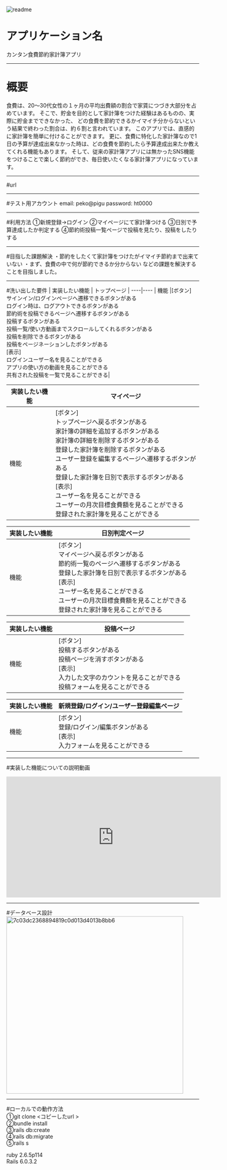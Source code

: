 ![readme](https://user-images.githubusercontent.com/68362725/91681205-9f5d6880-eb88-11ea-8ea3-f0d763c71195.png)
# アプリケーション名
 カンタン食費節約家計簿アプリ


***
# 概要
 食費は、20〜30代女性の１ヶ月の平均出費額の割合で家賃につづき大部分を占めています。
 そこで、貯金を目的として家計簿をつけた経験はあるものの、実際に貯金までできなかった、
 どの食費を節約できるかイマイチ分からないという結果で終わった割合は、約６割と言われています。
 このアプリでは、直感的に家計簿を簡単に付けることができます。
 更に、食費に特化した家計簿なので1日の予算が達成出来なかった時は、どの食費を節約したら予算達成出来たか教えてくれる機能もあります。
 そして、従来の家計簿アプリには無かったSNS機能をつけることで楽しく節約ができ、毎日使いたくなる家計簿アプリになっています。

***
#url
 
***
#テスト用アカウント
 email:    peko@pigu
 password: ht0000

***
#利用方法
 ①新規登録→ログイン
 ②マイページにて家計簿つける
 ③日別で予算達成したか判定する
 ④節約術投稿一覧ページで投稿を見たり、投稿をしたりする

***
#目指した課題解決
・節約をしたくて家計簿をつけたがイマイチ節約まで出来ていない
・まず、食費の中で何が節約できるか分からない
 などの課題を解決することを目指しました。

***
#洗い出した要件
 | 実装したい機能 | トップページ |
----|---- 
| 機能 |[ボタン]<br>サインイン/ログインページへ遷移できるボタンがある<br>ログイン時は、ログアウトできるボタンがある<br>節約術を投稿できるページへ遷移するボタンがある<br>投稿するボタンがある<br>投稿一覧/使い方動画までスクロールしてくれるボタンがある<br>投稿を削除できるボタンがある<br>投稿をページネーションしたボタンがある<br>[表示]<br>ログインユーザー名を見ることができる<br>アプリの使い方の動画を見ることができる<br>共有された投稿を一覧で見ることができる|

 | 実装したい機能 | マイページ |
----|---- 
| 機能 |[ボタン]<br>トップページへ戻るボタンがある<br>家計簿の詳細を追加するボタンがある<br>家計簿の詳細を削除するボタンがある<br>登録した家計簿を削除するボタンがある<br>ユーザー登録を編集するページへ遷移するボタンがある<br>登録した家計簿を日別で表示するボタンがある<br>[表示]<br>ユーザー名を見ることができる<br>ユーザーの月次目標食費額を見ることができる<br>登録された家計簿を見ることができる|

| 実装したい機能 | 日別判定ページ |
----|---- 
| 機能 |[ボタン]<br>マイページへ戻るボタンがある<br>節約術一覧のページへ遷移するボタンがある<br>登録した家計簿を日別で表示するボタンがある<br>[表示]<br>ユーザー名を見ることができる<br>ユーザーの月次目標食費額を見ることができる<br>登録された家計簿を見ることができる|

| 実装したい機能 | 投稿ページ |
----|---- 
| 機能 |[ボタン]<br>投稿するボタンがある<br>投稿ページを消すボタンがある<br>[表示]<br>入力した文字のカウントを見ることができる<br>投稿フォームを見ることができる|

| 実装したい機能 | 新規登録/ログイン/ユーザー登録編集ページ |
----|---- 
| 機能 |[ボタン]<br>登録/ログイン/編集ボタンがある<br>[表示]<br>入力フォームを見ることができる|

***
#実装した機能についての説明動画
<iframe width="560" height="315" src="https://www.youtube.com/embed/O_h7D8J73ak" frameborder="0" allow="accelerometer; autoplay; encrypted-media; gyroscope; picture-in-picture" allowfullscreen></iframe>

***
#データベース設計<br>
<img width="462" alt="7c03dc2368894819c0d013d4013b8bb6" src="https://user-images.githubusercontent.com/68362725/91681257-d895d880-eb88-11ea-9a99-1060f26fd824.png">

***
#ローカルでの動作方法<br>
①git clone <コピーしたurl ><br>
②bundle install<br>
③rails db:create<br>
④rails db:migrate<br>
⑤rails s<br>

ruby 2.6.5p114 <br>
Rails 6.0.3.2
